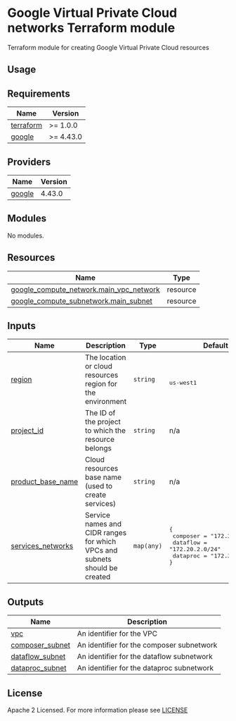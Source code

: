 # Google Virtual Private Cloud networks Terraform module
Terraform module for creating Google Virtual Private Cloud resources

## Usage


<!-- BEGIN_TF_DOCS -->
## Requirements
| Name                                                                      | Version   |
| ------------------------------------------------------------------------- | --------- |
| <a name="requirement_terraform"></a> [terraform](#requirement\_terraform) | >= 1.0.0  |
| <a name="requirement_google"></a> [google](#requirement\_google)          | >= 4.43.0 |

## Providers
| Name                                                       | Version |
| ---------------------------------------------------------- | ------- |
| <a name="provider_google"></a> [google](#provider\_google) | 4.43.0  |

## Modules
No modules.

## Resources
| Name                                                                                                                                          | Type     |
| --------------------------------------------------------------------------------------------------------------------------------------------- | -------- |
| [google_compute_network.main_vpc_network](https://registry.terraform.io/providers/hashicorp/google/latest/docs/resources/compute_network)     | resource |
| [google_compute_subnetwork.main_subnet](https://registry.terraform.io/providers/hashicorp/google/latest/docs/data-sources/compute_subnetwork) | resource |

## Inputs
| Name                                                                                      | Description                                                                | Type       | Default                                                                                                        | Required |
| ----------------------------------------------------------------------------------------- | -------------------------------------------------------------------------- | ---------- | -------------------------------------------------------------------------------------------------------------- | :------: |
| <a name="input_region"></a> [region](#input\_region)                                      | The location or cloud resources region for the environment                 | `string`   | <pre><br>us-west1</pre>                                                                                        |   yes    |
| <a name="input_project_id"></a> [project\_id](#input\_project\_id)                        | The ID of the project to which the resource belongs                        | `string`   | n/a                                                                                                            |   yes    |
| <a name="input_product_base_name"></a> [product\_base\_name](#input\_product\_base\_name) | Cloud resources base name (used to create services)                        | `string`   | n/a                                                                                                            |   yes    |
| <a name="input_services_networks"></a> [services\_networks](#input\_services\_networks)   | Service names and CIDR ranges for which VPCs and subnets should be created | `map(any)` | <pre>{<br> composer = "172.20.1.0/24"<br> dataflow = "172.20.2.0/24"<br> dataproc = "172.20.3.0/24"<br>}</pre> |   yes    |

## Outputs
| Name                                                                                | Description                               |
| ----------------------------------------------------------------------------------- | ----------------------------------------- |
| <a name="output_vpc"></a> [vpc](#output\_vpc)                                       | An identifier for the VPC                 |
| <a name="output_composer_subnet"></a> [composer\_subnet](#output\_composer\_subnet) | An identifier for the composer subnetwork |
| <a name="output_dataflow_subnet"></a> [dataflow\_subnet](#output\_dataflow\_subnet) | An identifier for the dataflow subnetwork |
| <a name="output_dataproc_subnet"></a> [dataproc\_subnet](#output\_dataproc\_subnet) | An identifier for the dataproc subnetwork |

<!-- END_TF_DOCS -->

## License

Apache 2 Licensed. For more information please see [LICENSE](https://github.com/data-platform-hq/terraform-google-vpc-networks/blob/main/LICENSE)

